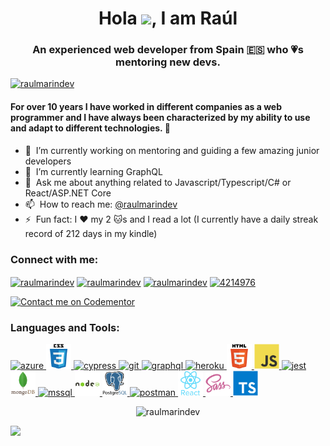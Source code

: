 <h1 align="center">Hola <img src="https://media.giphy.com/media/hvRJCLFzcasrR4ia7z/giphy.gif" width="25px">, I am Raúl</h1>

<h3 align="center">An experienced web developer from Spain 🇪🇸 who 💗s mentoring new devs.</h3>

<!-- <p align="left"> <img src=https://komarev.com/ghpvc/?username=raulmarindev alt=raulmarindev/> </p> -->
<p align="left"> <a href="https://twitter.com/raulmarindev" target="blank"><img src="https://img.shields.io/twitter/follow/raulmarindev?logo=twitter&style=for-the-badge" alt="raulmarindev" /></a> </p>

<h4>For over 10 years I have worked in different companies as a web programmer and I have always been characterized by my ability to use and adapt to different technologies. 🚀</h4>

- 🔭 &nbsp;I’m currently working on mentoring and guiding a few amazing junior developers
- 🌱 &nbsp;I’m currently learning GraphQL
- 💬 &nbsp;Ask me about anything related to Javascript/Typescript/C# or React/ASP.NET Core
- 📫 &nbsp;How to reach me: [@raulmarindev](https://twitter.com/raulmarindev)
- ⚡ &nbsp;Fun fact: I :heart: my 2 :cat:s and I read a lot (I currently have a daily streak record of 212 days in my kindle)

<h3 align="left">Connect with me:</h3>
<p align="left">
<a href="https://dev.to/raulmarindev" target="blank"><img align="center" src="https://cdn.jsdelivr.net/npm/simple-icons@3.0.1/icons/dev-dot-to.svg" alt="raulmarindev" height="30" width="40" /></a>
<a href="https://twitter.com/raulmarindev" target="blank"><img align="center" src="https://raw.githubusercontent.com/rahuldkjain/github-profile-readme-generator/master/src/images/icons/Social/twitter.svg" alt="raulmarindev" height="30" width="40" /></a>
<a href="https://linkedin.com/in/raulmarindev" target="blank"><img align="center" src="https://raw.githubusercontent.com/rahuldkjain/github-profile-readme-generator/master/src/images/icons/Social/linked-in-alt.svg" alt="raulmarindev" height="30" width="40" /></a>
<a href="https://stackoverflow.com/users/9123724" target="blank"><img align="center" src="https://raw.githubusercontent.com/rahuldkjain/github-profile-readme-generator/master/src/images/icons/Social/stack-overflow.svg" alt="4214976" height="30" width="40" /></a>

[![Contact me on Codementor](https://www.codementor.io/m-badges/raulmarindev/find-me-on-cm-b.svg)](https://www.codementor.io/@raulmarindev?refer=badge)

<h3 align="left">Languages&nbsp;and&nbsp;Tools:</h3>

  <p align="left"> <a href="https://azure.microsoft.com/en-in/" target="_blank"> <img src="https://www.vectorlogo.zone/logos/microsoft_azure/microsoft_azure-icon.svg" alt="azure" width="40" height="40"/> </a> <a href="https://developer.mozilla.org/en-US/docs/Web/CSS" target="_blank"> <img src="https://raw.githubusercontent.com/devicons/devicon/master/icons/css3/css3-original-wordmark.svg" alt="css3" width="40" height="40"/> </a> <a href="https://www.cypress.io" target="_blank"> <img src="https://raw.githubusercontent.com/simple-icons/simple-icons/6e46ec1fc23b60c8fd0d2f2ff46db82e16dbd75f/icons/cypress.svg" alt="cypress" width="40" height="40"/> </a>  <a href="https://git-scm.com/" target="_blank"> <img src="https://www.vectorlogo.zone/logos/git-scm/git-scm-icon.svg" alt="git" width="40" height="40"/> </a>  <a href="https://graphql.org" target="_blank"> <img src="https://www.vectorlogo.zone/logos/graphql/graphql-icon.svg" alt="graphql" width="40" height="40"/> </a> <a href="https://heroku.com" target="_blank"> <img src="https://www.vectorlogo.zone/logos/heroku/heroku-icon.svg" alt="heroku" width="40" height="40"/> </a> <a href="https://www.w3.org/html/" target="_blank"> <img src="https://raw.githubusercontent.com/devicons/devicon/master/icons/html5/html5-original-wordmark.svg" alt="html5" width="40" height="40"/> </a>  <a href="https://developer.mozilla.org/en-US/docs/Web/JavaScript" target="_blank"> <img src="https://raw.githubusercontent.com/devicons/devicon/master/icons/javascript/javascript-original.svg" alt="javascript" width="40" height="40"/> </a>  <a href="https://www.jenkins.io" target="_blank"> <a href="https://jestjs.io" target="_blank"> <img src="https://www.vectorlogo.zone/logos/jestjsio/jestjsio-icon.svg" alt="jest" width="40" height="40"/> </a>  <a href="https://www.mongodb.com/" target="_blank"> <img src="https://raw.githubusercontent.com/devicons/devicon/master/icons/mongodb/mongodb-original-wordmark.svg" alt="mongodb" width="40" height="40"/> </a> <a href="https://www.microsoft.com/en-us/sql-server" target="_blank"> <img src="https://www.svgrepo.com/show/303229/microsoft-sql-server-logo.svg" alt="mssql" width="40" height="40"/> </a>  <a href="https://nodejs.org" target="_blank"> <img src="https://raw.githubusercontent.com/devicons/devicon/master/icons/nodejs/nodejs-original-wordmark.svg" alt="nodejs" width="40" height="40"/> </a>  <a href="https://www.postgresql.org" target="_blank"> <img src="https://raw.githubusercontent.com/devicons/devicon/master/icons/postgresql/postgresql-original-wordmark.svg" alt="postgresql" width="40" height="40"/> </a> <a href="https://postman.com" target="_blank"> <img src="https://www.vectorlogo.zone/logos/getpostman/getpostman-icon.svg" alt="postman" width="40" height="40"/> </a>  <a href="https://reactjs.org/" target="_blank"> <img src="https://raw.githubusercontent.com/devicons/devicon/master/icons/react/react-original-wordmark.svg" alt="react" width="40" height="40"/> </a>  <a href="https://sass-lang.com" target="_blank"> <img src="https://raw.githubusercontent.com/devicons/devicon/master/icons/sass/sass-original.svg" alt="sass" width="40" height="40"/> </a>  <a href="https://www.typescriptlang.org/" target="_blank"> <img src="https://raw.githubusercontent.com/devicons/devicon/master/icons/typescript/typescript-original.svg" alt="typescript" width="40" height="40"/> </a> </p>

<p align="center"> <img src=https://github-readme-stats.vercel.app/api?username=raulmarindev&show_icons=true alt=raulmarindev /> </p>

<a href='https://profile.codersrank.io/user/raulmarindev/'>
  <img
  src="https://cr-ss-service.azurewebsites.net/api/ScreenShot?widget=summary&username=raulmarindev&badges=5&show-avatar=false&branding=false&style=--header-bg-color:%23000;--border-radius:10px;--width:240;--name-font-size:0px;--rank-font-size:10px;--badge-rank-font-size:10px;--badge-location-font-size:0.7em;--badge-technology-font-size:12px"
/>

<!--
**raulmarindev/raulmarindev** is a ✨ _special_ ✨ repository because its `README.md` (this file) appears on your GitHub profile.

Here are some ideas to get you started:

- 🔭 I’m currently working on ...
- 🌱 I’m currently learning ...
- 👯 I’m looking to collaborate on ...
- 🤔 I’m looking for help with ...
- 💬 Ask me about ...
- 📫 How to reach me: ...
- 😄 Pronouns: ...
- ⚡ Fun fact: ...
-->
